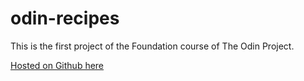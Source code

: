 # odin-recipes

<p>This is the first project of the Foundation course of The Odin Project.</p>


[Hosted on Github here](https://alypse.github.io/odin-recipes/ "Github pages - Odin Recipes")